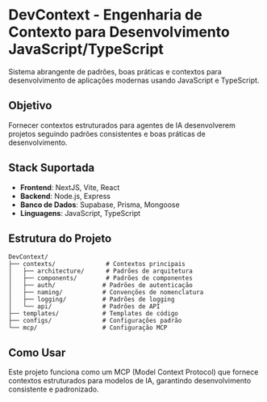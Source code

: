 # DevContext - Engenharia de Contexto para Desenvolvimento JavaScript/TypeScript

Sistema abrangente de padrões, boas práticas e contextos para desenvolvimento de aplicações modernas usando JavaScript e TypeScript.

## Objetivo

Fornecer contextos estruturados para agentes de IA desenvolverem projetos seguindo padrões consistentes e boas práticas de desenvolvimento.

## Stack Suportada

- **Frontend**: NextJS, Vite, React
- **Backend**: Node.js, Express
- **Banco de Dados**: Supabase, Prisma, Mongoose
- **Linguagens**: JavaScript, TypeScript

## Estrutura do Projeto

```
DevContext/
├── contexts/              # Contextos principais
│   ├── architecture/      # Padrões de arquitetura
│   ├── components/        # Padrões de componentes
│   ├── auth/             # Padrões de autenticação
│   ├── naming/           # Convenções de nomenclatura
│   ├── logging/          # Padrões de logging
│   └── api/              # Padrões de API
├── templates/            # Templates de código
├── configs/              # Configurações padrão
└── mcp/                  # Configuração MCP
```

## Como Usar

Este projeto funciona como um MCP (Model Context Protocol) que fornece contextos estruturados para modelos de IA, garantindo desenvolvimento consistente e padronizado.